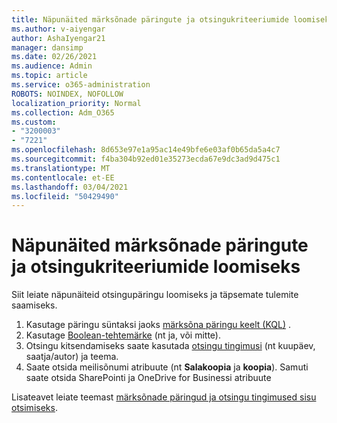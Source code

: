 ```yaml
---
title: Näpunäited märksõnade päringute ja otsingukriteeriumide loomiseks
ms.author: v-aiyengar
author: AshaIyengar21
manager: dansimp
ms.date: 02/26/2021
ms.audience: Admin
ms.topic: article
ms.service: o365-administration
ROBOTS: NOINDEX, NOFOLLOW
localization_priority: Normal
ms.collection: Adm_O365
ms.custom:
- "3200003"
- "7221"
ms.openlocfilehash: 8d653e97e1a95ac14e49bfe6e03af0b65da5a4c7
ms.sourcegitcommit: f4ba304b92ed01e35273ecda67e9dc3ad9d475c1
ms.translationtype: MT
ms.contentlocale: et-EE
ms.lasthandoff: 03/04/2021
ms.locfileid: "50429490"
---
```

# <a name="tips-for-building-keyword-queries-and-search-conditions"></a>Näpunäited märksõnade päringute ja otsingukriteeriumide loomiseks

Siit leiate näpunäiteid otsingupäringu loomiseks ja täpsemate tulemite saamiseks.

1. Kasutage päringu süntaksi jaoks [märksõna päringu keelt (KQL)](https://go.microsoft.com/fwlink/?linkid=2101591) .
1. Kasutage [Boolean-tehtemärke](https://go.microsoft.com/fwlink/?linkid=2101592) (nt ja, või mitte).
1. Otsingu kitsendamiseks saate kasutada [otsingu tingimusi](https://go.microsoft.com/fwlink/?linkid=2102410) (nt kuupäev, saatja/autor) ja teema.
1. Saate otsida meilisõnumi atribuute (nt **Salakoopia** ja **koopia**). Samuti saate otsida SharePointi ja OneDrive for Businessi atribuute

Lisateavet leiate teemast [märksõnade päringud ja otsingu tingimused sisu otsimiseks](https://go.microsoft.com/fwlink/?linkid=2102411).
